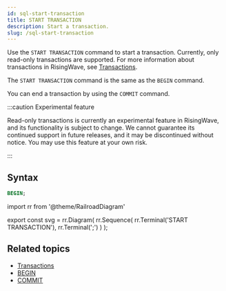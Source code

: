 ```yaml
---
id: sql-start-transaction
title: START TRANSACTION
description: Start a transaction.
slug: /sql-start-transaction
---
```


Use the `START TRANSACTION` command to start a transaction. Currently, only read-only transactions are supported. For more information about transactions in RisingWave, see [Transactions](/concepts/tranactions.md).

The `START TRANSACTION` command is the same as the `BEGIN` command.

You can end a transaction by using the `COMMIT` command.

:::caution Experimental feature

Read-only transactions is currently an experimental feature in RisingWave, and its functionality is subject to change. We cannot guarantee its continued support in future releases, and it may be discontinued without notice. You may use this feature at your own risk.

:::

## Syntax

```sql
BEGIN;
```

import rr from '@theme/RailroadDiagram'

export const svg = rr.Diagram(
    rr.Sequence(
        rr.Terminal('START TRANSACTION'),
        rr.Terminal(';')
    )
);

<drawer SVG={svg} />

## Related topics

- [Transactions](/concepts/transactions.md)
- [BEGIN](/sql/commands/sql-begin.md)
- [COMMIT](/sql/commands/sql-commit.md)

